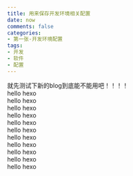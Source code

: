 ```yaml
---
title: 用来保存开发环境相关配置
date: now
comments: false
categories:
- 第一张-开发环境配置
tags:
- 开发
- 软件
- 配置
---
```


就先测试下新的blog到底能不能用吧！！！！  
hello hexo  
hello hexo  
hello hexo  
hello hexo  
hello hexo  
hello hexo  
hello hexo  
hello hexo  
hello hexo  
hello hexo  
hello hexo  
